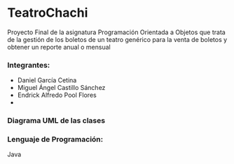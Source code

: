 # TeatroChachi
Proyecto Final de la asignatura Programación Orientada a Objetos que trata de la gestión de los boletos 
de un teatro genérico para la venta de boletos y obtener un reporte anual o mensual 


### Integrantes:
- Daniel García Cetina
- Miguel Ángel Castillo Sánchez
- Endrick Alfredo Pool Flores
-

### Diagrama UML de las clases


### Lenguaje de Programación:
Java

